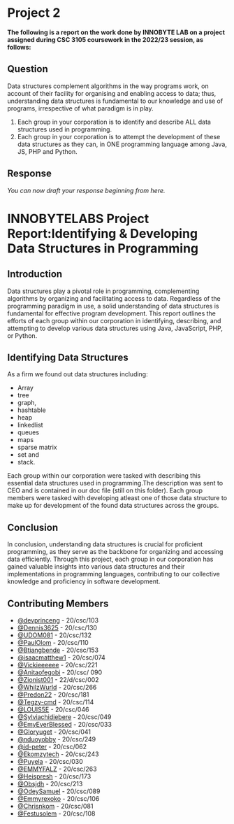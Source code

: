 # Project 2
**The following is a report on the work done by INNOBYTE LAB on a project assigned during CSC 3105 coursework in the 2022/23 session, as follows:**

## Question
Data structures complement algorithms in the way programs work, on account of their facility for organising and enabling access to data; thus, understanding data structures is fundamental to our knowledge and use of programs, irrespective of what paradigm is in play.
1. Each group in your corporation is to identify and describe ALL data structures used in programming.
2. Each group in your corporation is to attempt the development of these data structures as they can, in ONE programming language among Java, JS, PHP and Python.

## Response
_You can now draft your response beginning from here._

# INNOBYTELABS Project Report:Identifying & Developing Data Structures in Programming

## Introduction
Data structures play a pivotal role in programming, complementing algorithms by organizing and facilitating access to data. Regardless of the programming paradigm in use, a solid understanding of data structures is fundamental for effective program development. This report outlines the efforts of each group within our corporation in identifying, describing, and attempting to develop various data structures using Java, JavaScript, PHP, or Python.

## Identifying Data Structures
As a firm we found out data structures including:
- Array
- tree
- graph,
- hashtable
- heap
- linkedlist
- queues
- maps
- sparse matrix
- set and
- stack.<br>

Each group within our corporation were tasked with describing this essential data structures used in programming.The description was sent to CEO and is contained in our doc file (still on this folder).
Each group members were tasked with developing atleast one of those data structure to make up for development of the found data structures across the groups.

## Conclusion
In conclusion, understanding data structures is crucial for proficient programming, as they serve as the backbone for organizing and accessing data efficiently. Through this project, each group in our corporation has gained valuable insights into various data structures and their implementations in programming languages, contributing to our collective knowledge and proficiency in software development.

## Contributing Members
- [@devprinceng](https://github.com/devprinceng) - 20/csc/103
- [@Dennis3625](https://github.com/Dennis3625)   - 20/csc/130
- [@UDOM081](https://github.com/UDOM081) - 20/csc/132
- [@PaulOlom](https://github.com/PaulOlom) - 20/csc/110
- [@Btiangbende](https://github.com/Btiangbende) - 20/csc/153
- [@isaacmatthew1](https://github.com/isaacmatthew1) - 20/csc/074
- [@Vickieeeeee](https://github.com/Vickieeeeee) - 20/csc/221
- [@Anitaofegobi](https://github.com/Anitaofegobi) - 20/csc/ 090
- [@Zionist001](https://github.com/Zionist001) - 22/d/csc/002
- [@WhilzWurld](https://github.com/WhilzWurld) - 20/csc/266
- [@Predon22](https://github.com/Predon22) - 20/csc/181
- [@Tegzy-cmd](https://github.com/Tegzy-cmd) - 20/csc/114
- [@LOUIS5E](https://github.com/LOUIS5E) - 20/csc/046
- [@Sylviachidiebere](https://github.com/Sylviachidiebere) - 20/csc/049
- [@EmyEverBlessed](https://github.com/EmyEverBlessed) - 20/csc/033
- [@Gloryuget](https://github.com/Gloryuget) - 20/csc/041
- [@nduoyobby](https://github.com/nduoyobby) - 20/csc/249
- [@id-peter](https://github.com/id-peter) - 20/csc/062
- [@Ekomzytech](https://github.com/Ekomzytech) - 20/csc/243
- [@Puyela](https://github.com/Puyela) - 20/csc/030
- [@EMMYFALZ](https://github.com/EMMYFALZ) - 20/csc/263
- [@Heispresh](https://github.com/Heispresh) - 20/csc/173
- [@Obsjdh](https://github.com/Obsjdh) - 20/csc/213
- [@OdeySamuel](https://github.com/OdeySamuel) - 20/csc/089
- [@Emmyrexoko](https://github.com/Emmyrexoko) - 20/csc/106
- [@Chrisnkom](https://github.com/Chrisnkom) - 20/csc/081
- [@Festusolem](https://github.com/Festusolem) - 20/csc/108
